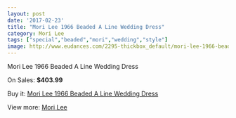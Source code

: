 ```yaml
---
layout: post
date: '2017-02-23'
title: "Mori Lee 1966 Beaded A Line Wedding Dress"
category: Mori Lee
tags: ["special","beaded","mori","wedding","style"]
image: http://www.eudances.com/2295-thickbox_default/mori-lee-1966-beaded-a-line-wedding-dress.jpg
---
```

Mori Lee 1966 Beaded A Line Wedding Dress

On Sales: **$403.99**
<a href="https://www.eudances.com/en/mori-lee/764-mori-lee-1966-beaded-a-line-wedding-dress.html"><amp-img layout="responsive" width="600" height="600" src="//www.eudances.com/2295-thickbox_default/mori-lee-1966-beaded-a-line-wedding-dress.jpg" alt="Mori Lee 1966 Beaded A Line Wedding Dress 0" /></a>
<a href="https://www.eudances.com/en/mori-lee/764-mori-lee-1966-beaded-a-line-wedding-dress.html"><amp-img layout="responsive" width="600" height="600" src="//www.eudances.com/2297-thickbox_default/mori-lee-1966-beaded-a-line-wedding-dress.jpg" alt="Mori Lee 1966 Beaded A Line Wedding Dress 1" /></a>
<a href="https://www.eudances.com/en/mori-lee/764-mori-lee-1966-beaded-a-line-wedding-dress.html"><amp-img layout="responsive" width="600" height="600" src="//www.eudances.com/2296-thickbox_default/mori-lee-1966-beaded-a-line-wedding-dress.jpg" alt="Mori Lee 1966 Beaded A Line Wedding Dress 2" /></a>

Buy it: [Mori Lee 1966 Beaded A Line Wedding Dress](https://www.eudances.com/en/mori-lee/764-mori-lee-1966-beaded-a-line-wedding-dress.html "Mori Lee 1966 Beaded A Line Wedding Dress")

View more: [Mori Lee](https://www.eudances.com/en/9-mori-lee "Mori Lee")